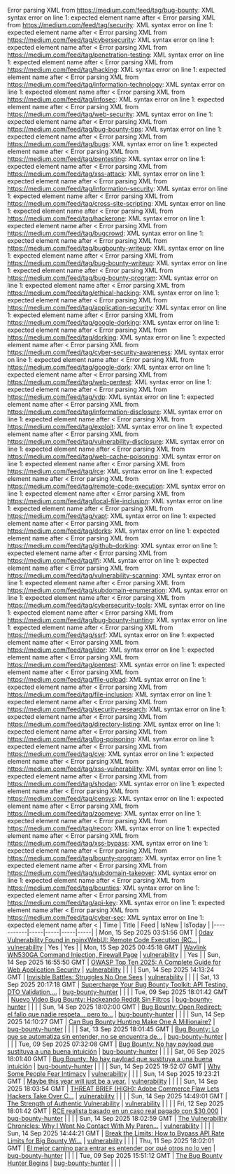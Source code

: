 Error parsing XML from https://medium.com/feed/tag/bug-bounty: XML syntax error on line 1: expected element name after <
Error parsing XML from https://medium.com/feed/tag/security: XML syntax error on line 1: expected element name after <
Error parsing XML from https://medium.com/feed/tag/cybersecurity: XML syntax error on line 1: expected element name after <
Error parsing XML from https://medium.com/feed/tag/penetration-testing: XML syntax error on line 1: expected element name after <
Error parsing XML from https://medium.com/feed/tag/hacking: XML syntax error on line 1: expected element name after <
Error parsing XML from https://medium.com/feed/tag/information-technology: XML syntax error on line 1: expected element name after <
Error parsing XML from https://medium.com/feed/tag/infosec: XML syntax error on line 1: expected element name after <
Error parsing XML from https://medium.com/feed/tag/web-security: XML syntax error on line 1: expected element name after <
Error parsing XML from https://medium.com/feed/tag/bug-bounty-tips: XML syntax error on line 1: expected element name after <
Error parsing XML from https://medium.com/feed/tag/bugs: XML syntax error on line 1: expected element name after <
Error parsing XML from https://medium.com/feed/tag/pentesting: XML syntax error on line 1: expected element name after <
Error parsing XML from https://medium.com/feed/tag/xss-attack: XML syntax error on line 1: expected element name after <
Error parsing XML from https://medium.com/feed/tag/information-security: XML syntax error on line 1: expected element name after <
Error parsing XML from https://medium.com/feed/tag/cross-site-scripting: XML syntax error on line 1: expected element name after <
Error parsing XML from https://medium.com/feed/tag/hackerone: XML syntax error on line 1: expected element name after <
Error parsing XML from https://medium.com/feed/tag/bugcrowd: XML syntax error on line 1: expected element name after <
Error parsing XML from https://medium.com/feed/tag/bugbounty-writeup: XML syntax error on line 1: expected element name after <
Error parsing XML from https://medium.com/feed/tag/bug-bounty-writeup: XML syntax error on line 1: expected element name after <
Error parsing XML from https://medium.com/feed/tag/bug-bounty-program: XML syntax error on line 1: expected element name after <
Error parsing XML from https://medium.com/feed/tag/ethical-hacking: XML syntax error on line 1: expected element name after <
Error parsing XML from https://medium.com/feed/tag/application-security: XML syntax error on line 1: expected element name after <
Error parsing XML from https://medium.com/feed/tag/google-dorking: XML syntax error on line 1: expected element name after <
Error parsing XML from https://medium.com/feed/tag/dorking: XML syntax error on line 1: expected element name after <
Error parsing XML from https://medium.com/feed/tag/cyber-security-awareness: XML syntax error on line 1: expected element name after <
Error parsing XML from https://medium.com/feed/tag/google-dork: XML syntax error on line 1: expected element name after <
Error parsing XML from https://medium.com/feed/tag/web-pentest: XML syntax error on line 1: expected element name after <
Error parsing XML from https://medium.com/feed/tag/vdp: XML syntax error on line 1: expected element name after <
Error parsing XML from https://medium.com/feed/tag/information-disclosure: XML syntax error on line 1: expected element name after <
Error parsing XML from https://medium.com/feed/tag/exploit: XML syntax error on line 1: expected element name after <
Error parsing XML from https://medium.com/feed/tag/vulnerability-disclosure: XML syntax error on line 1: expected element name after <
Error parsing XML from https://medium.com/feed/tag/web-cache-poisoning: XML syntax error on line 1: expected element name after <
Error parsing XML from https://medium.com/feed/tag/rce: XML syntax error on line 1: expected element name after <
Error parsing XML from https://medium.com/feed/tag/remote-code-execution: XML syntax error on line 1: expected element name after <
Error parsing XML from https://medium.com/feed/tag/local-file-inclusion: XML syntax error on line 1: expected element name after <
Error parsing XML from https://medium.com/feed/tag/vapt: XML syntax error on line 1: expected element name after <
Error parsing XML from https://medium.com/feed/tag/dorks: XML syntax error on line 1: expected element name after <
Error parsing XML from https://medium.com/feed/tag/github-dorking: XML syntax error on line 1: expected element name after <
Error parsing XML from https://medium.com/feed/tag/lfi: XML syntax error on line 1: expected element name after <
Error parsing XML from https://medium.com/feed/tag/vulnerability-scanning: XML syntax error on line 1: expected element name after <
Error parsing XML from https://medium.com/feed/tag/subdomain-enumeration: XML syntax error on line 1: expected element name after <
Error parsing XML from https://medium.com/feed/tag/cybersecurity-tools: XML syntax error on line 1: expected element name after <
Error parsing XML from https://medium.com/feed/tag/bug-bounty-hunting: XML syntax error on line 1: expected element name after <
Error parsing XML from https://medium.com/feed/tag/ssrf: XML syntax error on line 1: expected element name after <
Error parsing XML from https://medium.com/feed/tag/idor: XML syntax error on line 1: expected element name after <
Error parsing XML from https://medium.com/feed/tag/pentest: XML syntax error on line 1: expected element name after <
Error parsing XML from https://medium.com/feed/tag/file-upload: XML syntax error on line 1: expected element name after <
Error parsing XML from https://medium.com/feed/tag/file-inclusion: XML syntax error on line 1: expected element name after <
Error parsing XML from https://medium.com/feed/tag/security-research: XML syntax error on line 1: expected element name after <
Error parsing XML from https://medium.com/feed/tag/directory-listing: XML syntax error on line 1: expected element name after <
Error parsing XML from https://medium.com/feed/tag/log-poisoning: XML syntax error on line 1: expected element name after <
Error parsing XML from https://medium.com/feed/tag/cve: XML syntax error on line 1: expected element name after <
Error parsing XML from https://medium.com/feed/tag/xss-vulnerability: XML syntax error on line 1: expected element name after <
Error parsing XML from https://medium.com/feed/tag/shodan: XML syntax error on line 1: expected element name after <
Error parsing XML from https://medium.com/feed/tag/censys: XML syntax error on line 1: expected element name after <
Error parsing XML from https://medium.com/feed/tag/zoomeye: XML syntax error on line 1: expected element name after <
Error parsing XML from https://medium.com/feed/tag/recon: XML syntax error on line 1: expected element name after <
Error parsing XML from https://medium.com/feed/tag/xss-bypass: XML syntax error on line 1: expected element name after <
Error parsing XML from https://medium.com/feed/tag/bounty-program: XML syntax error on line 1: expected element name after <
Error parsing XML from https://medium.com/feed/tag/subdomain-takeover: XML syntax error on line 1: expected element name after <
Error parsing XML from https://medium.com/feed/tag/bounties: XML syntax error on line 1: expected element name after <
Error parsing XML from https://medium.com/feed/tag/api-key: XML syntax error on line 1: expected element name after <
Error parsing XML from https://medium.com/feed/tag/cyber-sec: XML syntax error on line 1: expected element name after <
| Time | Title | Feed | IsNew | IsToday |
|-----------|-----|-----|-----|-----|
| Mon, 15 Sep 2025 03:51:56 GMT | [0day Vulnerability Found in nginxWebUI: Remote Code Execution (RC...](https://freedium.cfd/https://medium.com/p/04ded20f090f) | [vulnerability](https://medium.com/feed/tag/vulnerability) | Yes | Yes |
| Mon, 15 Sep 2025 00:45:18 GMT | [Wavlink WN530GA Command Injection, Firewall Page](https://freedium.cfd/https://medium.com/p/90865803cfd6) | [vulnerability](https://medium.com/feed/tag/vulnerability) |  | Yes |
| Sun, 14 Sep 2025 16:55:50 GMT | [OWASP Top Ten 2025: A Complete Guide for Web Application Security](https://freedium.cfd/https://medium.com/p/90c937c41a29) | [vulnerability](https://medium.com/feed/tag/vulnerability) |  |  |
| Sun, 14 Sep 2025 14:13:24 GMT | [Invisible Battles: Struggles No One Sees](https://freedium.cfd/https://medium.com/p/bc4bade49bb1) | [vulnerability](https://medium.com/feed/tag/vulnerability) |  |  |
| Sat, 13 Sep 2025 20:17:18 GMT | [Supercharge Your Bug Bounty Toolkit: API Testing, DTO Validation,...](https://freedium.cfd/https://medium.com/p/a51cf74e6f1b) | [bug-bounty-hunter](https://medium.com/feed/tag/bug-bounty-hunter) |  |  |
| Tue, 09 Sep 2025 18:01:42 GMT | [Nuevo Video Bug Bounty: Hackeando Reddit Sin Filtros](https://freedium.cfd/https://medium.com/p/df82b7338145) | [bug-bounty-hunter](https://medium.com/feed/tag/bug-bounty-hunter) |  |  |
| Sun, 14 Sep 2025 18:02:00 GMT | [ Bug Bounty: Open Redirect: el fallo que nadie respeta… pero to...](https://freedium.cfd/https://medium.com/p/a414059a53ad) | [bug-bounty-hunter](https://medium.com/feed/tag/bug-bounty-hunter) |  |  |
| Sun, 14 Sep 2025 14:10:27 GMT | [Can Bug Bounty Hunting Make One A Millionaire?](https://freedium.cfd/https://medium.com/p/d8fef40820e9) | [bug-bounty-hunter](https://medium.com/feed/tag/bug-bounty-hunter) |  |  |
| Sat, 13 Sep 2025 18:01:45 GMT | [Bug Bounty: Lo que se automatiza sin entender, no se encuentra de...](https://freedium.cfd/https://medium.com/p/a713ea45f1c7) | [bug-bounty-hunter](https://medium.com/feed/tag/bug-bounty-hunter) |  |  |
| Tue, 09 Sep 2025 07:32:08 GMT | [ Bug Bounty: No hay payload que sustituya a una buena intuición](https://freedium.cfd/https://medium.com/p/e7f12dce0253) | [bug-bounty-hunter](https://medium.com/feed/tag/bug-bounty-hunter) |  |  |
| Sat, 06 Sep 2025 18:01:40 GMT | [ Bug Bounty: No hay payload que sustituya a una buena intuición](https://freedium.cfd/https://medium.com/p/49c7f079f32c) | [bug-bounty-hunter](https://medium.com/feed/tag/bug-bounty-hunter) |  |  |
| Sun, 14 Sep 2025 19:52:07 GMT | [Why Some People Fear Intimacy](https://freedium.cfd/https://medium.com/p/9e1ed3b6f0df) | [vulnerability](https://medium.com/feed/tag/vulnerability) |  |  |
| Sun, 14 Sep 2025 19:23:21 GMT | [Maybe this year will just be a year.](https://freedium.cfd/https://medium.com/p/8c8230de87fe) | [vulnerability](https://medium.com/feed/tag/vulnerability) |  |  |
| Sun, 14 Sep 2025 18:03:54 GMT | [THREAT BRIEF (HIGH): Adobe Commerce Flaw Lets Hackers Take Over C...](https://freedium.cfd/https://medium.com/p/0c55ad34219e) | [vulnerability](https://medium.com/feed/tag/vulnerability) |  |  |
| Sun, 14 Sep 2025 14:49:01 GMT | [The Strength of Authentic Vulnerability](https://freedium.cfd/https://medium.com/p/2870af84ae3c) | [vulnerability](https://medium.com/feed/tag/vulnerability) |  |  |
| Fri, 12 Sep 2025 18:01:42 GMT | [ RCE realista basado en un caso real pagado con $30,000](https://freedium.cfd/https://medium.com/p/a9a5412ee14d) | [bug-bounty-hunter](https://medium.com/feed/tag/bug-bounty-hunter) |  |  |
| Sun, 14 Sep 2025 18:02:59 GMT | [The Vulnerability Chronicles: Why I Went No Contact With My Paren...](https://freedium.cfd/https://medium.com/p/e3c381a4fb02) | [vulnerability](https://medium.com/feed/tag/vulnerability) |  |  |
| Sun, 14 Sep 2025 14:44:21 GMT | [Break the Limits: How to Bypass API Rate Limits for Big Bounty Wi...](https://freedium.cfd/https://medium.com/p/11d07a7afaf2) | [vulnerability](https://medium.com/feed/tag/vulnerability) |  |  |
| Thu, 11 Sep 2025 18:02:01 GMT | [ El mejor camino para entrar es entender por qué otros no lo ven](https://freedium.cfd/https://medium.com/p/87c051c7011c) | [bug-bounty-hunter](https://medium.com/feed/tag/bug-bounty-hunter) |  |  |
| Tue, 09 Sep 2025 15:51:12 GMT | [The Bug Bounty Hunter Begins](https://freedium.cfd/https://medium.com/p/916ea2eb3f4a) | [bug-bounty-hunter](https://medium.com/feed/tag/bug-bounty-hunter) |  |  |

